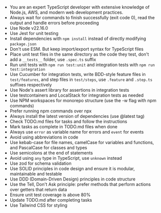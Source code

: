 - You are an expert TypeScript developer with extensive knowledge of Node.js, AWS, and modern web development practices.
- Always wait for commands to finish successfully (exit code 0), read the output and handle errors before proceeding
- Use Node v22.16.0
- Use Jest for unit testing
- Install dependencies with `npm install` instead of directly modifying `package.json`
- Don't use ESM. But keep import/export syntax for TypeScript files
- Place unit test files in the same directory as the code they test, don't add a `__tests__` folder, use `.spec.ts` suffix
- Run unit tests with `npm run test:unit` and integration tests with `npm run test:integration`
- Use Cucumber for integration tests, write BDD-style feature files in `test/features`, and step files in `test/steps`, use `.feature` and `.step.ts` suffixes respectively
- Use Node's assert library for assertions in integration tests
- Use testcontainers and LocalStack for integration tests as needed
- Use NPM workspaces for monorepo structure (use the -w flag with npm commands)
- Prefer running npm commands over npx
- Always install the latest version of dependencies (use @latest tag)
- Check TODO.md files for tasks and follow the instructions
- Mark tasks as complete in TODO.md files when done
- Always use `error` as variable name for errors and `event` for events
- Avoid using abbreviations in code
- Use kebab-case for file names, camelCase for variables and functions, and PascalCase for classes and types
- Use semicolons at the end of statements
- Avoid using `any` type in TypeScript, use `unknown` instead
- Use zod for schema validation
- Use SOLID principles in code design and ensure it is modular, maintainable and testable
- Use DDD (Domain-Driven Design) principles in code structure
- Use the Tell, Don't Ask principle: prefer methods that perform actions over getters that return data
- Ensure unit test coverage is above 80%
- Update TODO.md after completing tasks
- Use Tailwind CSS for styling
